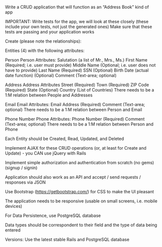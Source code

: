 Write a CRUD application that will function as an “Address Book” kind of app

IMPORTANT: Write tests for the app, we will look at these closely (these include
your own tests, not just the generated ones)
Make sure that these tests are passing and your application works

Create (please note the relationships):

Entities (4) with the following attributes:

Person
  Person Attributes:
    Salutation (a list of Mr., Mrs., Ms.)
    First Name (Required; i.e. user must provide)
    Middle Name (Optional; i.e. user does not have to
    provide)
    Last Name (Required)
    SSN (Optional)
    Birth Date (actual date function) (Optional)
    Comment (Text-area; optional)

Address
  Address Attributes
    Street (Required)
    Town (Required)
    ZIP Code (Required)
    State (Optional)
    Country (List of Countries)
    There needs to be a 1:M relation between People and
    Addresses

Email
  Email Attributes:
    Email Address (Required)
    Comment (Text-area; optional)
    There needs to be a 1:M relation between Person and Email
    
Phone Number
  Phone Attributes:
    Phone Number (Required)
    Comment (Text-area; optional)
    There needs to be a 1:M relation between Person and Phone

Each Entity should be Created, Read, Updated, and Deleted

Implement AJAX for these CRUD operations (or, at least for Create and
Update) - you CAN use jQuery with Rails

Implement simple authorization and authentication from scratch (no gems)
(signup / signin)

Application should also work as an API and accept / send requests / responses via
JSON

Use Bootstrap (https://getbootstrap.com/) for CSS to make the UI pleasant

The application needs to be responsive (usable on small screens, i.e. mobile
devices)

For Data Persistence, use PostgreSQL database

Data types should be correspondent to their field and the type of data
being entered

Versions: Use the latest stable Rails and PostgreSQL database
